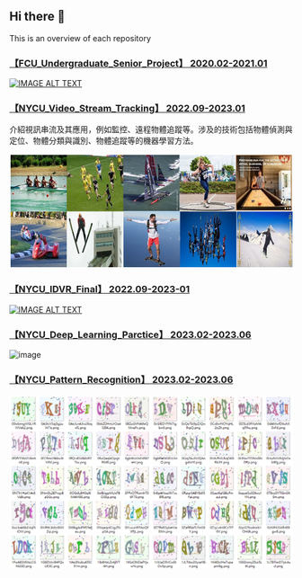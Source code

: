 ## Hi there 👋  
This is an overview of each repository

### [【FCU_Undergraduate_Senior_Project】 2020.02-2021.01  ](https://github.com/Kun-Yao/FengChia_undergraduate_senior_project)
[![IMAGE ALT TEXT](http://img.youtube.com/vi/KTuyV5Hgyy8/0.jpg)](https://www.youtube.com/watch?v=KTuyV5Hgyy8 "full game")

### [【NYCU_Video_Stream_Tracking】 2022.09-2023.01  ](https://github.com/Kun-Yao/Video_Stream_Tracking)
介紹視訊串流及其應用，例如監控、遠程物體追蹤等。涉及的技術包括物體偵測與定位、物體分類與識別、物體追蹤等的機器學習方法。

![image](https://github.com/Kun-Yao/VideoStreamTracking/blob/main/HW1_311551170/dataset.png)

### [【NYCU_IDVR_Final】 2022.09-2023-01  ](https://github.com/Kun-Yao/IDVR_Final)
[![IMAGE ALT TEXT](http://img.youtube.com/vi/MnOrTQvB7gk/0.jpg)](https://www.youtube.com/watch?v=MnOrTQvB7gk "IDVR Team3")

### [【NYCU_Deep_Learning_Parctice】 2023.02-2023.06  ](https://github.com/Kun-Yao/Deep_Learning_Parctice)
![image](https://github.com/Kun-Yao/Deep_Learning_Parctice/blob/main/DLP_LAB6_311551170_%E6%9E%97%E7%90%A8%E5%A0%AF/2023-10-08%2021-38-27.gif)

### [【NYCU_Pattern_Recognition】 2023.02-2023.06  ](https://github.com/Kun-Yao/Pattern_Recognition)
![image](https://github.com/Kun-Yao/PatternRecognition/blob/main/Final/images.png)

<!--
**Kun-Yao/Kun-Yao** is a ✨ _special_ ✨ repository because its `README.md` (this file) appears on your GitHub profile.

Here are some ideas to get you started:

- 🔭 I’m currently working on ...
- 🌱 I’m currently learning ...
- 👯 I’m looking to collaborate on ...
- 🤔 I’m looking for help with ...
- 💬 Ask me about ...
- 📫 How to reach me: ...
- 😄 Pronouns: ...
- ⚡ Fun fact: ...
-->
